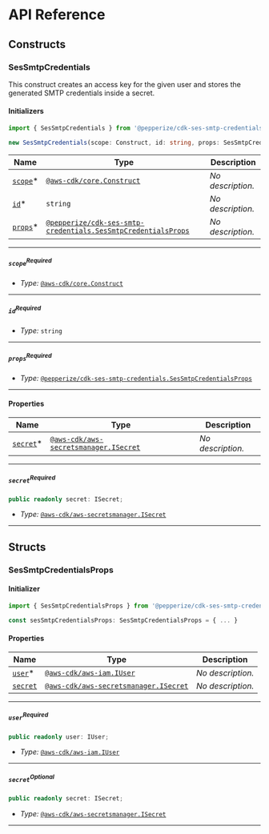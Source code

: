 # API Reference <a name="API Reference" id="api-reference"></a>

## Constructs <a name="Constructs" id="constructs"></a>

### SesSmtpCredentials <a name="@pepperize/cdk-ses-smtp-credentials.SesSmtpCredentials" id="pepperizecdksessmtpcredentialssessmtpcredentials"></a>

This construct creates an access key for the given user and stores the generated SMTP credentials inside a secret.

#### Initializers <a name="@pepperize/cdk-ses-smtp-credentials.SesSmtpCredentials.Initializer" id="pepperizecdksessmtpcredentialssessmtpcredentialsinitializer"></a>

```typescript
import { SesSmtpCredentials } from '@pepperize/cdk-ses-smtp-credentials'

new SesSmtpCredentials(scope: Construct, id: string, props: SesSmtpCredentialsProps)
```

| **Name** | **Type** | **Description** |
| --- | --- | --- |
| [`scope`](#pepperizecdksessmtpcredentialssessmtpcredentialsparameterscope)<span title="Required">*</span> | [`@aws-cdk/core.Construct`](#@aws-cdk/core.Construct) | *No description.* |
| [`id`](#pepperizecdksessmtpcredentialssessmtpcredentialsparameterid)<span title="Required">*</span> | `string` | *No description.* |
| [`props`](#pepperizecdksessmtpcredentialssessmtpcredentialsparameterprops)<span title="Required">*</span> | [`@pepperize/cdk-ses-smtp-credentials.SesSmtpCredentialsProps`](#@pepperize/cdk-ses-smtp-credentials.SesSmtpCredentialsProps) | *No description.* |

---

##### `scope`<sup>Required</sup> <a name="@pepperize/cdk-ses-smtp-credentials.SesSmtpCredentials.parameter.scope" id="pepperizecdksessmtpcredentialssessmtpcredentialsparameterscope"></a>

- *Type:* [`@aws-cdk/core.Construct`](#@aws-cdk/core.Construct)

---

##### `id`<sup>Required</sup> <a name="@pepperize/cdk-ses-smtp-credentials.SesSmtpCredentials.parameter.id" id="pepperizecdksessmtpcredentialssessmtpcredentialsparameterid"></a>

- *Type:* `string`

---

##### `props`<sup>Required</sup> <a name="@pepperize/cdk-ses-smtp-credentials.SesSmtpCredentials.parameter.props" id="pepperizecdksessmtpcredentialssessmtpcredentialsparameterprops"></a>

- *Type:* [`@pepperize/cdk-ses-smtp-credentials.SesSmtpCredentialsProps`](#@pepperize/cdk-ses-smtp-credentials.SesSmtpCredentialsProps)

---



#### Properties <a name="Properties" id="properties"></a>

| **Name** | **Type** | **Description** |
| --- | --- | --- |
| [`secret`](#pepperizecdksessmtpcredentialssessmtpcredentialspropertysecret)<span title="Required">*</span> | [`@aws-cdk/aws-secretsmanager.ISecret`](#@aws-cdk/aws-secretsmanager.ISecret) | *No description.* |

---

##### `secret`<sup>Required</sup> <a name="@pepperize/cdk-ses-smtp-credentials.SesSmtpCredentials.property.secret" id="pepperizecdksessmtpcredentialssessmtpcredentialspropertysecret"></a>

```typescript
public readonly secret: ISecret;
```

- *Type:* [`@aws-cdk/aws-secretsmanager.ISecret`](#@aws-cdk/aws-secretsmanager.ISecret)

---


## Structs <a name="Structs" id="structs"></a>

### SesSmtpCredentialsProps <a name="@pepperize/cdk-ses-smtp-credentials.SesSmtpCredentialsProps" id="pepperizecdksessmtpcredentialssessmtpcredentialsprops"></a>

#### Initializer <a name="[object Object].Initializer" id="object-objectinitializer"></a>

```typescript
import { SesSmtpCredentialsProps } from '@pepperize/cdk-ses-smtp-credentials'

const sesSmtpCredentialsProps: SesSmtpCredentialsProps = { ... }
```

#### Properties <a name="Properties" id="properties"></a>

| **Name** | **Type** | **Description** |
| --- | --- | --- |
| [`user`](#pepperizecdksessmtpcredentialssessmtpcredentialspropspropertyuser)<span title="Required">*</span> | [`@aws-cdk/aws-iam.IUser`](#@aws-cdk/aws-iam.IUser) | *No description.* |
| [`secret`](#pepperizecdksessmtpcredentialssessmtpcredentialspropspropertysecret) | [`@aws-cdk/aws-secretsmanager.ISecret`](#@aws-cdk/aws-secretsmanager.ISecret) | *No description.* |

---

##### `user`<sup>Required</sup> <a name="@pepperize/cdk-ses-smtp-credentials.SesSmtpCredentialsProps.property.user" id="pepperizecdksessmtpcredentialssessmtpcredentialspropspropertyuser"></a>

```typescript
public readonly user: IUser;
```

- *Type:* [`@aws-cdk/aws-iam.IUser`](#@aws-cdk/aws-iam.IUser)

---

##### `secret`<sup>Optional</sup> <a name="@pepperize/cdk-ses-smtp-credentials.SesSmtpCredentialsProps.property.secret" id="pepperizecdksessmtpcredentialssessmtpcredentialspropspropertysecret"></a>

```typescript
public readonly secret: ISecret;
```

- *Type:* [`@aws-cdk/aws-secretsmanager.ISecret`](#@aws-cdk/aws-secretsmanager.ISecret)

---




